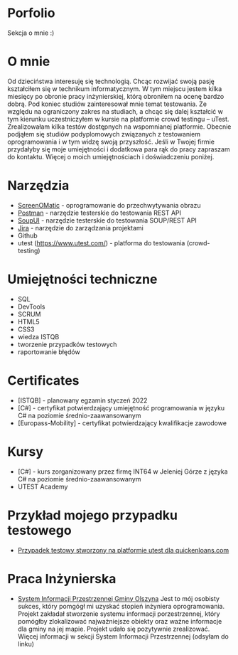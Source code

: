 # Porfolio
Sekcja o mnie :)
# O mnie
Od dzieciństwa interesuję się technologią. Chcąc rozwijać swoją pasję kształciłem się w technikum informatycznym. W tym miejscu jestem kilka miesięcy po obronie pracy inżynierskiej, którą obroniłem na ocenę bardzo dobrą. Pod koniec studiów zainteresował mnie temat testowania. Ze względu na ograniczony zakres na studiach, a chcąc się dalej kształcić w tym kierunku uczestniczyłem w kursie na platformie crowd testingu – uTest. Zrealizowałam kilka testów dostępnych na wspomnianej platformie. Obecnie podjąłem się studiów podyplomowych związanych z testowaniem oprogramowania i w tym widzę swoją przyszłość. Jeśli w Twojej firmie przydałyby się moje umiejętności i dodatkowa para rąk do pracy zapraszam do kontaktu. Więcej o moich umiejętnościach i doświadczeniu poniżej.
# Narzędzia
  - [ScreenOMatic](https://screencast-o-matic.com/) - oprogramowanie do przechwytywania obrazu
  - [Postman](https://www.postman.com/) - narzędzie testerskie do testowania REST API
  - [SoupUI](https://www.soapui.org/) - narzędzie testerskie do testowania SOUP/REST API
  - [Jira](https://www.atlassian.com/software/jira0) - narzędzie do zarządzania projektami
  - Github
  - utest (https://www.utest.com/) - platforma do testowania (crowd-testing)
# Umiejętności techniczne
  - SQL
  - DevTools
  - SCRUM
  - HTML5
  - CSS3
  - wiedza ISTQB
  - tworzenie przypadków testowych
  - raportowanie błędów
# Certificates
  - [ISTQB] - planowany egzamin styczeń 2022
  - [C#] - certyfikat potwierdzający umiejętność programowania w języku C# na poziomie średnio-zaawansowanym
  - [Europass-Mobility] - certyfikat potwierdzający kwalifikacje zawodowe
# Kursy
  - [C#] - kurs zorganizowany przez firmę INT64 w Jeleniej Górze z języka C# na poziomie średnio-zaawansowanym
  - UTEST Academy
# Przykład mojego przypadku testowego
  - [Przypadek testowy stworzony na platformie utest dla quickenloans.com](https://drive.google.com/drive/folders/1gJTQAY8lrH8depTpfrCMduJFMGSBsUHm?usp=sharing)
# Praca Inżynierska
  - [System Informacji Przestrzennej Gminy Olszyna](https://github.com/KamilSchneider/SystemInformacjiPrzestrzennej)
  Jest to mój osobisty sukces, który pomgógł mi uzyskać stopień inżyniera oprogramowania. Projekt zakładał stworzenie systemu informacji porzestrzennej, który pomógłby zlokalizować najważniejsze obiekty oraz ważne informacje dla gminy na jej mapie. Projekt udało się pozytywnie zrealizować. Więcej informacji w sekcji System Informacji Przestrzennej (odsyłam do linku)

